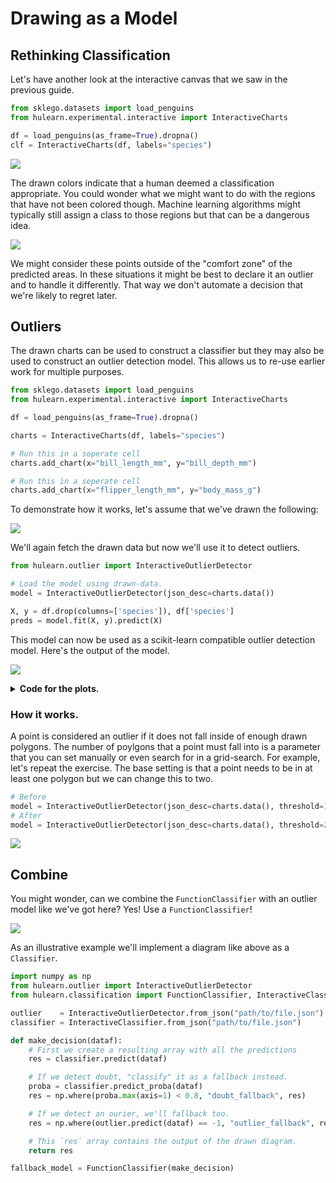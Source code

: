 # Drawing as a Model

## Rethinking Classification

Let's have another look at the interactive canvas that we saw in the previous guide.

```python
from sklego.datasets import load_penguins
from hulearn.experimental.interactive import InteractiveCharts

df = load_penguins(as_frame=True).dropna()
clf = InteractiveCharts(df, labels="species")
```

![](new-drawing.png)

The drawn colors indicate that a human deemed a classification appropriate. You could wonder
what we might want to do with the regions that have not been colored though. Machine learning
algorithms might typically still assign a class to those regions but that can be a dangerous idea.

![](new-drawing-outlier.png)

We might consider these points outside of the "comfort zone" of the predicted areas. In these situations
it might be best to declare it an outlier and to handle it differently. That way we don't automate a
decision that we're likely to regret later.

## Outliers

The drawn charts can be used to construct a classifier but they may also be used to construct an
outlier detection model. This allows us to re-use earlier work for multiple purposes.

```python
from sklego.datasets import load_penguins
from hulearn.experimental.interactive import InteractiveCharts

df = load_penguins(as_frame=True).dropna()

charts = InteractiveCharts(df, labels="species")

# Run this in a seperate cell
charts.add_chart(x="bill_length_mm", y="bill_depth_mm")

# Run this in a seperate cell
charts.add_chart(x="flipper_length_mm", y="body_mass_g")
```

To demonstrate how it works, let's assume that we've drawn the following:

![](outlier-demo-drawn.png)

We'll again fetch the drawn data but now we'll use it to detect outliers.

```python
from hulearn.outlier import InteractiveOutlierDetector

# Load the model using drawn-data.
model = InteractiveOutlierDetector(json_desc=charts.data())

X, y = df.drop(columns=['species']), df['species']
preds = model.fit(X, y).predict(X)
```

This model can now be used as a scikit-learn compatible outlier detection model.
Here's the output of the model.

![](found-outliers.png)

<details>
  <summary><b>Code for the plots.</b></summary>
    ```python
    import matplotlib.pylab as plt

    plt.figure(figsize=(10, 4))
    plt.subplot(121)
    plt.scatter(X['bill_length_mm'], X['bill_depth_mm'], c=preds)
    plt.xlabel('bill_length_mm')
    plt.ylabel('bill_depth_mm')
    plt.subplot(122)
    plt.scatter(X['flipper_length_mm'], X['body_mass_g'], c=preds)
    plt.xlabel('flipper_length_mm')
    plt.ylabel('body_mass_g');
    ```
</details>

### How it works.

A point is considered an outlier if it does not fall inside of enough drawn polygons. The number
of poylgons that a point must fall into is a parameter that you can set manually or even search
for in a grid-search. For example, let's repeat the exercise. The base setting is that a point needs
to be in at least one polygon but we can change this to two.

```python
# Before
model = InteractiveOutlierDetector(json_desc=charts.data(), threshold=1)
# After
model = InteractiveOutlierDetector(json_desc=charts.data(), threshold=2)
```

![](outlier-demo-threshold.png)

## Combine

You might wonder, can we combine the `FunctionClassifier` with an outlier model like
we've got here? Yes! Use a `FunctionClassifier`!

![](diagram.png)

As an illustrative example we'll implement a diagram like above as a `Classifier`.

```python
import numpy as np
from hulearn.outlier import InteractiveOutlierDetector
from hulearn.classification import FunctionClassifier, InteractiveClassifier

outlier    = InteractiveOutlierDetector.from_json("path/to/file.json")
classifier = InteractiveClassifier.from_json("path/to/file.json")

def make_decision(dataf):
    # First we create a resulting array with all the predictions
    res = classifier.predict(dataf)

    # If we detect doubt, "classify" it as a fallback instead.
    proba = classifier.predict_proba(dataf)
    res = np.where(proba.max(axis=1) < 0.8, "doubt_fallback", res)

    # If we detect an ourier, we'll fallback too.
    res = np.where(outlier.predict(dataf) == -1, "outlier_fallback", res)

    # This `res` array contains the output of the drawn diagram.
    return res

fallback_model = FunctionClassifier(make_decision)
```
